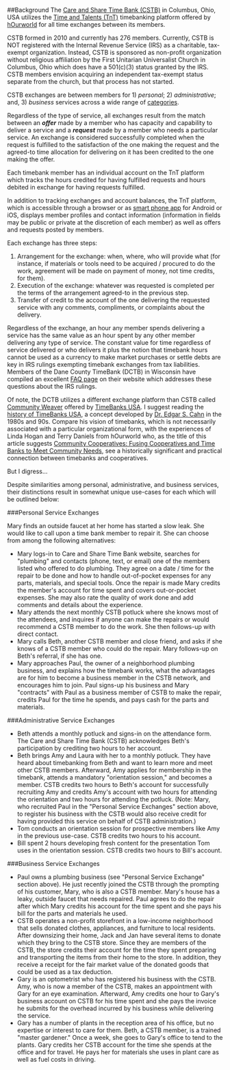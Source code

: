 ##Background
The [Care and Share Time Bank (CSTB)](https://www.hourworld.org/bank/?hw=1057) in Columbus, Ohio, USA utilizes the [Time and Talents (TnT)](http://hourworld.org/_TimeAndTalents.htm) timebanking platform offered by [hOurworld](http://hourworld.org/index.htm) for all time exchanges between its members.

CSTB formed in 2010 and currently has 276 members.  Currently, CSTB is NOT registered with the Internal Revenue Service (IRS) as a charitable, tax-exempt organization.  Instead, CSTB is sponsored as non-profit organization without religious affiliation by the First Unitarian Universalist Church in Columbus, Ohio which does have a 501(c)(3) status granted by the IRS.  CSTB members envision acquiring an independent tax-exempt status separate from the church, but that process has not started.

CSTB exchanges are between members for 1) _personal_; 2) _administrative_; and, 3) _business_ services across a wide range of [categories](https://github.com/stevebosserman/valueflows/blob/master/use-cases/CSTB%20Service%20Categories%20and%20Services-09Apr2016.pdf).  

Regardless of the type of service, all exchanges result from the match between an **_offer_** made by a member who has capacity and capability to deliver a service and a **_request_** made by a member who needs a particular service.  An exchange is considered successfully completed when the request is fulfilled to the satisfaction of the one making the request and the agreed-to time allocation for delivering on it has been credited to the one making the offer. 

Each timebank member has an individual account on the TnT platform which tracks the hours credited for having fulfilled requests and hours debited in exchange for having requests fulfilled.  

In addition to tracking exchanges and account balances, the TnT platform, which is accessible through a browser or as [smart phone app](https://hourworld.org/_MobileAPI.htm) for Android or iOS, displays member profiles and contact information (information in fields may be public or private at the discretion of each member) as well as offers and requests posted by members.

Each exchange has three steps:

1. Arrangement for the exchange: when, where, who will provide what (for instance, if materials or tools need to be acquired / procured to do the work, agreement will be made on payment of money, not time credits, for them).
2. Execution of the exchange: whatever was requested is completed per the terms of the arrangement agreed-to in the previous step.
3. Transfer of credit to the account of the one delivering the requested service with any comments, compliments, or complaints about the delivery.

Regardless of the exchange, an hour any member spends delivering a service has the same value as an hour spent by any other member delivering any type of service.  The constant value for time regardless of service delivered or who delivers it plus the notion that timebank hours cannot be used as a currency to make market purchases or settle debts are key in IRS rulings exempting timebank exchanges from tax liabilities.  Members of the Dane County TimeBank (DCTB) in Wisconsin have compiled an excellent [FAQ page](http://danecountytimebank.org/faq) on their website which addresses these questions about the IRS rulings.  

Of note, the DCTB utilizes a different exchange platform than CSTB called [Community Weaver](http://timebanks.org/get-started/community-weaver/) offered by [TimeBanks USA](http://timebanks.org/).  I suggest reading the [history of TimeBanks USA](http://timebanks.org/about/), a concept developed by [Dr. Edgar S. Cahn](https://en.wikipedia.org/wiki/Edgar_S._Cahn) in the 1980s and 90s.  Compare his vision of timebanks, which is not necessarily associated with a particular organizational form, with the experiences of Linda Hogan and Terry Daniels from hOurworld who, as the title of this article suggests [Community Cooperatives: Fusing Cooperatives and Time Banks to Meet Community Needs](http://www.geo.coop/story/community-cooperatives), see a historically significant and practical connection between timebanks and cooperatives.

But I digress...

Despite similarities among personal, administrative, and business services, their distinctions result in somewhat unique use-cases for each which will be outlined below:

###Personal Service Exchanges

Mary finds an outside faucet at her home has started a slow leak.  She would like to call upon a time bank member to repair it.  She can choose from among the following alternatives:
* Mary logs-in to Care and Share Time Bank website, searches for "plumbing" and contacts (phone, text, or email) one of the members listed who offered to do plumbing.  They agree on a date / time for the repair to be done and how to handle out-of-pocket expenses for any parts, materials, and special tools.  Once the repair is made Mary credits the member's account for time spent and covers out-or-pocket expenses.  She may also rate the quality of work done and add comments and details about the experience.
* Mary attends the next monthly CSTB potluck where she knows most of the attendees, and inquires if anyone can make the repairs or would recommend a CSTB member to do the work.  She then follows-up with direct contact.
* Mary calls Beth, another CSTB member and close friend, and asks if she knows of a CSTB member who could do the repair.  Mary follows-up on Beth's referral, if she has one.
* Mary approaches Paul, the owner of a neighborhood plumbing business, and explains how the timebank works, what the advantages are for him to become a business member in the CSTB network, and encourages him to join.  Paul signs-up his business and Mary "contracts" with Paul as a business member of CSTB to make the repair, credits Paul for the time he spends, and pays cash for the parts and materials.

###Administrative Service Exchanges

* Beth attends a monthly potluck and signs-in on the attendance form.  The Care and Share Time Bank (CSTB) acknowledges Beth's participation by crediting two hours to her account.
* Beth brings Amy and Laura with her to a monthly potluck.  They have heard about timebanking from Beth and want to learn more and meet other CSTB members.  Afterward, Amy applies for membership in the timebank, attends a mandatory "orientation session," and becomes a member.  CSTB credits two hours to Beth's account for successfully recruiting Amy and credits Amy's account with two hours for attending the orientation and two hours for attending the potluck.  (Note: Mary, who recruited Paul in the "Personal Service Exchanges" section above, to register his business with the CSTB would also receive credit for having provided this service on behalf of CSTB administration.)
* Tom conducts an orientation session for prospective members like Amy in the previous use-case.  CSTB credits two hours to his account.
* Bill spent 2 hours developing fresh content for the presentation Tom uses in the orientation session.  CSTB credits two hours to Bill's account.

###Business Service Exchanges

* Paul owns a plumbing business (see "Personal Service Exchange" section above).  He just recently joined the CSTB through the prompting of his customer, Mary, who is also a CSTB member.  Mary's house has a leaky, outside faucet that needs repaired.  Paul agrees to do the repair after which Mary credits his account for the time spent and she pays his bill for the parts and materials he used.
* CSTB operates a non-profit storefront in a low-income neighborhood that sells donated clothes, appliances, and furniture to local residents.  After downsizing their home, Jack and Jan have several items to donate which they bring to the CSTB store.  Since they are members of the CSTB, the store credits their account for the time they spent preparing and transporting the items from their home to the store.  In addition, they receive a receipt for the fair market value of the donated goods that could be used as a tax deduction.
* Gary is an optometrist who has registered his business with the CSTB.  Amy, who is now a member of the CSTB, makes an appointment with Gary for an eye examination.  Afterward, Amy credits one hour to Gary's business account on CSTB for his time spent and she pays the invoice he submits for the overhead incurred by his business while delivering the service.
* Gary has a number of plants in the reception area of his office, but no expertise or interest to care for them.  Beth, a CSTB member, is a trained "master gardener."  Once a week, she goes to Gary's office to tend to the plants.  Gary credits her CSTB account for the time she spends at the office and for travel.  He pays her for materials she uses in plant care as well as fuel costs in driving.
